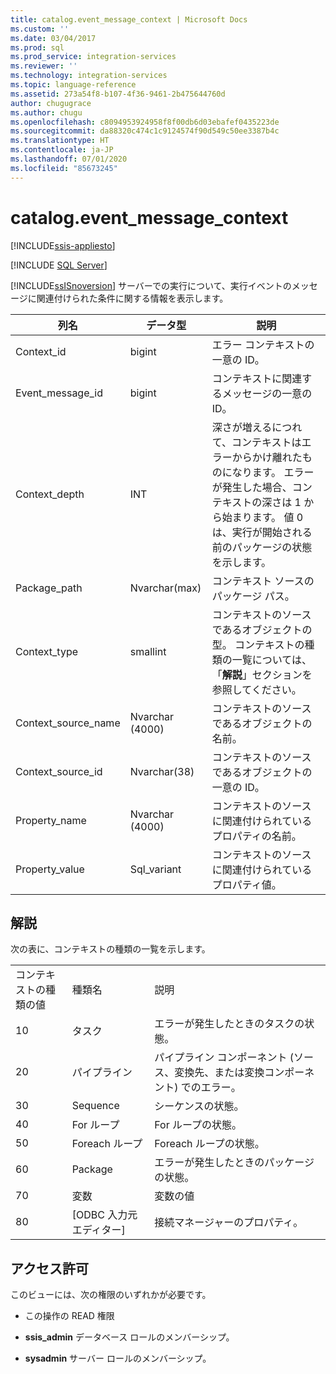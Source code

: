 ```yaml
---
title: catalog.event_message_context | Microsoft Docs
ms.custom: ''
ms.date: 03/04/2017
ms.prod: sql
ms.prod_service: integration-services
ms.reviewer: ''
ms.technology: integration-services
ms.topic: language-reference
ms.assetid: 273a54f8-b107-4f36-9461-2b475644760d
author: chugugrace
ms.author: chugu
ms.openlocfilehash: c8094953924958f8f00db6d03ebafef0435223de
ms.sourcegitcommit: da88320c474c1c9124574f90d549c50ee3387b4c
ms.translationtype: HT
ms.contentlocale: ja-JP
ms.lasthandoff: 07/01/2020
ms.locfileid: "85673245"
---
```

# <a name="catalogevent_message_context"></a>catalog.event_message_context 

[!INCLUDE[ssis-appliesto](../../includes/ssis-appliesto-ssvrpluslinux-asdb-asdw-xxx.md)]


[!INCLUDE [SQL Server](../../includes/applies-to-version/sqlserver.md)]

  [!INCLUDE[ssISnoversion](../../includes/ssisnoversion-md.md)] サーバーでの実行について、実行イベントのメッセージに関連付けられた条件に関する情報を表示します。  
  
|列名|データ型|説明|  
|-----------------|---------------|-----------------|  
|Context_id|bigint|エラー コンテキストの一意の ID。|  
|Event_message_id|bigint|コンテキストに関連するメッセージの一意の ID。|  
|Context_depth|INT|深さが増えるにつれて、コンテキストはエラーからかけ離れたものになります。 エラーが発生した場合、コンテキストの深さは 1 から始まります。 値 0 は、実行が開始される前のパッケージの状態を示します。|  
|Package_path|Nvarchar(max)|コンテキスト ソースのパッケージ パス。|  
|Context_type|smallint|コンテキストのソースであるオブジェクトの型。 コンテキストの種類の一覧については、「**解説**」セクションを参照してください。|  
|Context_source_name|Nvarchar (4000)|コンテキストのソースであるオブジェクトの名前。|  
|Context_source_id|Nvarchar(38)|コンテキストのソースであるオブジェクトの一意の ID。|  
|Property_name|Nvarchar (4000)|コンテキストのソースに関連付けられているプロパティの名前。|  
|Property_value|Sql_variant|コンテキストのソースに関連付けられているプロパティ値。|  
  
## <a name="remarks"></a>解説  
 次の表に、コンテキストの種類の一覧を示します。  
  
||||  
|-|-|-|  
|コンテキストの種類の値|種類名|説明|  
|10|タスク|エラーが発生したときのタスクの状態。|  
|20|パイプライン|パイプライン コンポーネント (ソース、変換先、または変換コンポーネント) でのエラー。|  
|30|Sequence|シーケンスの状態。|  
|40|For ループ|For ループの状態。|  
|50|Foreach ループ|Foreach ループの状態。|  
|60|Package|エラーが発生したときのパッケージの状態。|  
|70|変数|変数の値|  
|80|[ODBC 入力元エディター]|接続マネージャーのプロパティ。|  
  
## <a name="permissions"></a>アクセス許可  
 このビューには、次の権限のいずれかが必要です。  
  
-   この操作の READ 権限  
  
-   **ssis_admin** データベース ロールのメンバーシップ。  
  
-   **sysadmin** サーバー ロールのメンバーシップ。  
  
  
